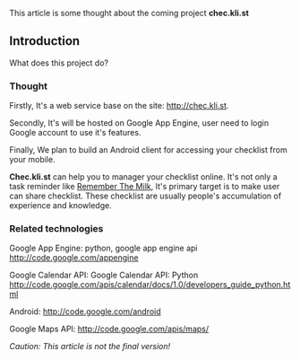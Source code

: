 This article is some thought about the coming project **chec.kli.st**

## Introduction ##

What does this project do?


### Thought ###

Firstly, It's a web service base on the site: http://chec.kli.st.

Secondly, It's will be hosted on Google App Engine, user need to login Google account to use it's features.

Finally, We plan to build an Android client for accessing your checklist from your mobile.

**Chec.kli.st** can help you to manager your checklist online. It's not only a task reminder like [Remember The Milk](http://www.rememberthemilk.com), It's primary target is to make user can share checklist. These checklist are usually people's accumulation of experience and knowledge.

### Related technologies ###
Google App Engine: python, google app engine api http://code.google.com/appengine

Google Calendar API: Google Calendar API: Python  http://code.google.com/apis/calendar/docs/1.0/developers_guide_python.html

Android: http://code.google.com/android

Google Maps API: http://code.google.com/apis/maps/





_Caution: This article is not the final version!_